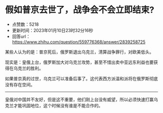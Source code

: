# 假如普京去世了，战争会不会立即结束?
- 点赞数：5218
- 更新时间：2023年01月10日23时32分16秒
- 回答url：https://www.zhihu.com/question/559776368/answer/2839258725
<body>
 <p data-pid="EduO7ny_">某些人认为的是：普京死后，俄罗斯退出乌克兰，清算战争罪行，对欧美低头。</p>
 <p data-pid="cWYItG6M">现实是：皇俄上台，俄罗斯加大对乌克兰攻势，甚至不惜出卖中亚远东利益也要获得在乌克兰的胜利。</p>
 <p data-pid="gvhhAE5U">如果普京真的过世，乌克兰可以准备后事了。这代表西方派温和派将在俄罗斯彻底没有存在空间。</p>
 <hr>
 <p data-pid="nPXgL4dC">皇俄对中国并不友好，但是这不重要，他们刚上台没有威望，所以必须快速打赢乌克兰才能巩固地位，这个时候没有谁是不能合作的。</p>
</body>